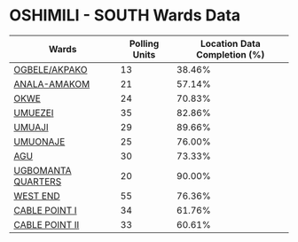 
# OSHIMILI - SOUTH Wards Data

| Wards | Polling Units | Location Data Completion (%) |
| ---- | ----- | ------- |
| [OGBELE/AKPAKO](./wards/2319-ogbele/akpako) | 13 | 38.46% |
| [ANALA-AMAKOM](./wards/2320-anala-amakom) | 21 | 57.14% |
| [OKWE](./wards/2321-okwe) | 24 | 70.83% |
| [UMUEZEI](./wards/2322-umuezei) | 35 | 82.86% |
| [UMUAJI](./wards/2323-umuaji) | 29 | 89.66% |
| [UMUONAJE](./wards/2324-umuonaje) | 25 | 76.00% |
| [AGU](./wards/2325-agu) | 30 | 73.33% |
| [UGBOMANTA QUARTERS](./wards/2326-ugbomanta-quarters) | 20 | 90.00% |
| [WEST END](./wards/2327-west-end) | 55 | 76.36% |
| [CABLE POINT  I](./wards/2328-cable-point-i) | 34 | 61.76% |
| [CABLE POINT  II](./wards/2329-cable-point-ii) | 33 | 60.61% |




